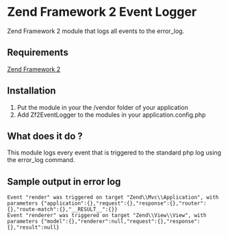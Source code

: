Zend Framework 2 Event Logger
====

Zend Framework 2 module that logs all events to the error_log.

Requirements
----
[Zend Framework 2](http://www.github.com/zendframework/zf2)


Installation
----

1. Put the module in your the /vendor folder of your application
2. Add Zf2EventLogger to the modules in your application.config.php

What does it do ?
----

This module logs every event that is triggered to the standard php log using the error_log command.

Sample output in error log
----

	Event "render" was triggered on target "Zend\\Mvc\\Application", with parameters {"application":{},"request":{},"response":{},"router":{},"route-match":{},"__RESULT__":{}}
	Event "renderer" was triggered on target "Zend\\View\\View", with parameters {"model":{},"renderer":null,"request":{},"response":{},"result":null}
	

	


